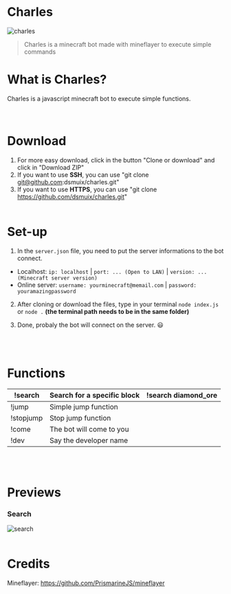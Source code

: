 # Charles
![charles](https://i.imgur.com/ZzMMs7q.jpg)
> Charles is a minecraft bot made with mineflayer to execute simple commands

# What is Charles?
Charles is a javascript minecraft bot to execute simple functions.
<br><br><br>

# Download
1. For more easy download, click in the button "Clone or download" and click in "Download ZIP"
2. If you want to use **SSH**, you can use "git clone git@github.com:dsmuix/charles.git"
3. If you want to use **HTTPS**, you can use "git clone https://github.com/dsmuix/charles.git"
<br><br>

# Set-up
1. In the `server.json` file, you need to put the server informations to the bot connect.
- Localhost: `ip: localhost` | `port: ... (Open to LAN)` | `version: ... (Minecraft server version)`
- Online server: `username: yourminecraft@memail.com` | `password: youramazingpassword`

2. After cloning or download the files, type in your terminal `node index.js` or `node .`
**(the terminal path needs to be in the same folder)**

3. Done, probaly the bot will connect on the server. 😃

<br><br>

# Functions
| !search   	| Search for a specific block 	| !search diamond_ore 	|
|-----------	|-----------------------------	|---------------------	|
| !jump     	| Simple jump function        	|                     	|
| !stopjump 	| Stop jump function          	|                     	|
| !come     	| The bot will come to you    	|                     	|
| !dev      	| Say the developer name      	|                     	|

<br><br>
# Previews
### Search
![search](https://i.imgur.com/w7Fmh1l.png)
<br><br>

# Credits
Mineflayer: https://github.com/PrismarineJS/mineflayer
